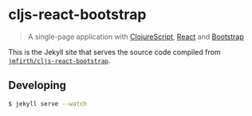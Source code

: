 # cljs-react-bootstrap

> A single-page application with [ClojureScript][cljs-url], [React][react-url] and [Bootstrap][bootstrap-url]

This is the Jekyll site that serves the source code compiled from [`jmfirth/cljs-react-bootstrap`][cljs-react-bootstrap-url].

## Developing

```sh
$ jekyll serve --watch
```

[cljs-url]: https://github.com/clojure/clojurescript
[react-url]: https://facebook.github.io/react/
[bootstrap-url]: https://getbootstrap.com/
[cljs-react-bootstrap-url]: https://github.com/jmfirth/cljs-react-bootstrap

